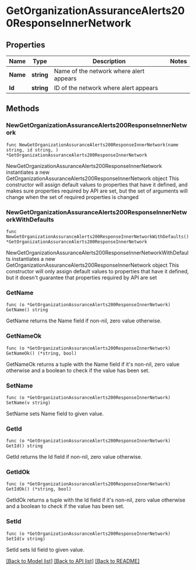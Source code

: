 # GetOrganizationAssuranceAlerts200ResponseInnerNetwork

## Properties

Name | Type | Description | Notes
------------ | ------------- | ------------- | -------------
**Name** | **string** | Name of the network where alert appears | 
**Id** | **string** | ID of the network where alert appears | 

## Methods

### NewGetOrganizationAssuranceAlerts200ResponseInnerNetwork

`func NewGetOrganizationAssuranceAlerts200ResponseInnerNetwork(name string, id string, ) *GetOrganizationAssuranceAlerts200ResponseInnerNetwork`

NewGetOrganizationAssuranceAlerts200ResponseInnerNetwork instantiates a new GetOrganizationAssuranceAlerts200ResponseInnerNetwork object
This constructor will assign default values to properties that have it defined,
and makes sure properties required by API are set, but the set of arguments
will change when the set of required properties is changed

### NewGetOrganizationAssuranceAlerts200ResponseInnerNetworkWithDefaults

`func NewGetOrganizationAssuranceAlerts200ResponseInnerNetworkWithDefaults() *GetOrganizationAssuranceAlerts200ResponseInnerNetwork`

NewGetOrganizationAssuranceAlerts200ResponseInnerNetworkWithDefaults instantiates a new GetOrganizationAssuranceAlerts200ResponseInnerNetwork object
This constructor will only assign default values to properties that have it defined,
but it doesn't guarantee that properties required by API are set

### GetName

`func (o *GetOrganizationAssuranceAlerts200ResponseInnerNetwork) GetName() string`

GetName returns the Name field if non-nil, zero value otherwise.

### GetNameOk

`func (o *GetOrganizationAssuranceAlerts200ResponseInnerNetwork) GetNameOk() (*string, bool)`

GetNameOk returns a tuple with the Name field if it's non-nil, zero value otherwise
and a boolean to check if the value has been set.

### SetName

`func (o *GetOrganizationAssuranceAlerts200ResponseInnerNetwork) SetName(v string)`

SetName sets Name field to given value.


### GetId

`func (o *GetOrganizationAssuranceAlerts200ResponseInnerNetwork) GetId() string`

GetId returns the Id field if non-nil, zero value otherwise.

### GetIdOk

`func (o *GetOrganizationAssuranceAlerts200ResponseInnerNetwork) GetIdOk() (*string, bool)`

GetIdOk returns a tuple with the Id field if it's non-nil, zero value otherwise
and a boolean to check if the value has been set.

### SetId

`func (o *GetOrganizationAssuranceAlerts200ResponseInnerNetwork) SetId(v string)`

SetId sets Id field to given value.



[[Back to Model list]](../README.md#documentation-for-models) [[Back to API list]](../README.md#documentation-for-api-endpoints) [[Back to README]](../README.md)


